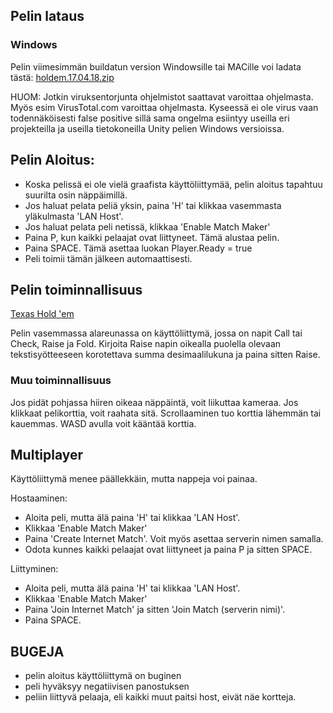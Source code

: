 ## Pelin lataus

### Windows
Pelin viimesimmän buildatun version Windowsille tai MACille voi ladata tästä:
[holdem.17.04.18.zip](http://www.mediafire.com/file/p30xsl670k13gso/holdem.17.04.18.zip)

HUOM: Jotkin viruksentorjunta ohjelmistot saattavat varoittaa ohjelmasta. Myös esim VirusTotal.com varoittaa ohjelmasta. Kyseessä ei ole virus vaan todennäköisesti false positive sillä sama ongelma esiintyy useilla eri projekteilla ja useilla tietokoneilla Unity pelien Windows versioissa.

## Pelin Aloitus:

- Koska pelissä ei ole vielä graafista käyttöliittymää, pelin aloitus tapahtuu suurilta osin näppäimillä.
- Jos haluat pelata peliä yksin, paina 'H' tai klikkaa vasemmasta yläkulmasta 'LAN Host'.
- Jos haluat pelata peli netissä, klikkaa 'Enable Match Maker' 
- Paina P, kun kaikki pelaajat ovat liittyneet. Tämä alustaa pelin.
- Paina SPACE. Tämä asettaa luokan Player.Ready = true
- Peli toimii tämän jälkeen automaattisesti.

## Pelin toiminnallisuus

[Texas Hold 'em](https://www.pokerlistings.com/poker-rules-texas-holdem)

Pelin vasemmassa alareunassa on käyttöliittymä, jossa on napit Call tai Check, Raise ja Fold.
Kirjoita Raise napin oikealla puolella olevaan tekstisyötteeseen korotettava summa desimaalilukuna ja paina sitten Raise.

### Muu toiminnallisuus

Jos pidät pohjassa hiiren oikeaa näppäintä, voit liikuttaa kameraa.
Jos klikkaat pelikorttia, voit raahata sitä. Scrollaaminen tuo korttia lähemmän tai kauemmas. WASD avulla voit kääntää korttia.


## Multiplayer

Käyttöliittymä menee päällekkäin, mutta nappeja voi painaa.

Hostaaminen:

- Aloita peli, mutta älä paina 'H' tai klikkaa 'LAN Host'.
- Klikkaa 'Enable Match Maker'
- Paina 'Create Internet Match'. Voit myös asettaa serverin nimen samalla.
- Odota kunnes kaikki pelaajat ovat liittyneet ja paina P ja sitten SPACE.

Liittyminen:

- Aloita peli, mutta älä paina 'H' tai klikkaa 'LAN Host'.
- Klikkaa 'Enable Match Maker'
- Paina 'Join Internet Match' ja sitten 'Join Match (serverin nimi)'.
- Paina SPACE.

## BUGEJA

- pelin aloitus käyttöliittymä on buginen
- peli hyväksyy negatiivisen panostuksen
- peliin liittyvä pelaaja, eli kaikki muut paitsi host, eivät näe kortteja.
